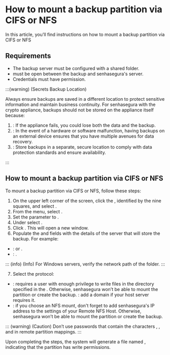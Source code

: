 # How to mount a backup partition via CIFS or NFS 

In this article, you’ll find instructions on how to mount a backup partition via CIFS or NFS

## Requirements

* The backup server must be configured with a shared folder.
*  must be open between the backup and senhasegura's server.
* Credentials must have  permission. 

:::(warning) (Secrets Backup Location)

Always ensure backups are saved in a different location to protect sensitive information and maintain business continuity.
For senhasegura with the crypto appliance, backups should not be stored on the appliance itself because:

1. : If the appliance fails, you could lose both the data and the backup.
2. : In the event of a hardware or software malfunction, having backups on an external device ensures that you have multiple avenues for data recovery.
3. : Store backups in a separate, secure location to comply with data protection standards and ensure availability.

:::

## How to mount a backup partition via CIFS or NFS

To mount a backup partition via CIFS or NFS, follow these steps:


1. On the upper left corner of the screen, click the , identified by the nine squares, and select . 
2. From the menu, select . 
3. Set the  parameter to .
4. Under  select .
5. Click . This will open a new window.
6. Populate the  and  fields with the details of the server that will store the backup. For example:

* :  or .
* : .

::: (info) (Info) 
For Windows servers, verify the network path of the folder.
:::
		
7. Select the protocol:
* : requires a user with enough privilege to write files in the directory specified in the . Otherwise, senhasegura won’t be able to mount the partition or create the backup. : add a domain if your host server requires it.
* : if you choose an NFS mount, don't forget to add senhasegura's IP address to the settings of your Remote NFS Host. Otherwise, senhasegura won’t be able to mount the partition or create the backup.


::: (warning) (Caution)
Don’t use passwords that contain the characters , , and  in remote partition mappings.
:::

Upon completing the steps, the system will generate a file named , indicating that the partition has write permissions.